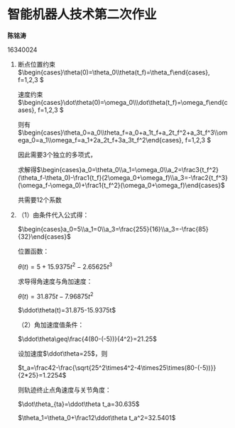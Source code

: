 # 智能机器人技术第二次作业

**陈铭涛**

16340024

1. 断点位置约束$\begin{cases}\theta(0)=\theta_0\\\theta(t_f)=\theta_f\end{cases}, f=1,2,3 $

   速度约束$\begin{cases}\dot\theta(0)=\omega_0\\\dot\theta(t_f)=\omega_f\end{cases}, f=1,2,3 ​$

   则有$\begin{cases}\theta_0=a_0\\\theta_f=a_0+a_1t_f+a_2t_f^2+a_3t_f^3\\\omega_0=a_1\\\omega_f=a_1+2a_2t_f+3a_3t_f^2\end{cases}, f=1,2,3 $

   因此需要3个独立的多项式，

   求解得$\begin{cases}a_0=\theta_0\\a_1=\omega_0\\a_2=\frac3{t_f^2}(\theta_f-\theta_0)-\frac1{t_f}(2\omega_0+\omega_f)\\a_3=-\frac2{t_f^3}(\omega_f-\omega_0)+\frac1{t_f^2}(\omega_0+\omega_f)\end{cases}$

   共需要12个系数

2. （1）由条件代入公式得：

   $\begin{cases}a_0=5\\a_1=0\\a_3=\frac{255}{16}\\a_3=-\frac{85}{32}\end{cases}​$

   位置函数：

   $\theta(t)=5+15.9375t^2-2.65625t^3$

   求导得角速度与角加速度：

   $\dot\theta(t)=31.875t-7.96875t^2​$

   $\ddot\theta(t)=31.875-15.9375t$

   （2）角加速度值条件：

   $\ddot\theta\geq\frac{4(80-(-5))}{4^2}=21.25$

   设加速度$\ddot\theta=25$，则

   $t_a=\frac42-\frac{\sqrt{25^2\times4^2-4\times25\times(80-(-5))}}{2*25}=1.2254​$

   则轨迹终止点角速度与关节角度：

   $\dot\theta_{ta}=\ddot\theta t_a=30.635$

   $\theta_1=\theta_0+\frac12\ddot\theta t_a^2=32.5401$

   

   

   

   
